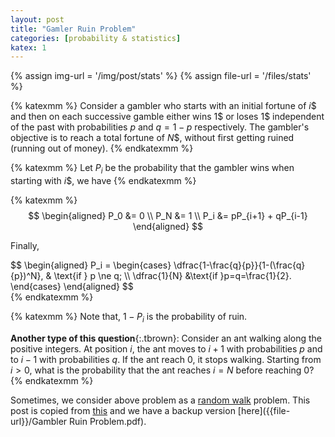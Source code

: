 ```yaml
---
layout: post
title: "Gamler Ruin Problem"
categories: [probability & statistics]
katex: 1
---
```


{% assign img-url = '/img/post/stats' %}
{% assign file-url = '/files/stats' %}

{% katexmm %}
Consider a gambler who starts with an initial fortune of $i$\$ and then on each successive gamble either wins $1$\$ or loses $1$\$ independent of the past with probabilities $p$ and $q = 1−p$ respectively. The gambler's objective is to reach a total fortune of $N$\$, without first getting ruined (running out of money).
{% endkatexmm %}

{% katexmm %}
Let $P_i$ be the probability that the gambler wins when starting with $i$\$, we have
{% endkatexmm %}

{% katexmm %}
$$
\begin{aligned}
P_0 &= 0 \\
P_N &= 1 \\
P_i &= pP_{i+1} + qP_{i-1}
\end{aligned}
$$

Finally, 

<div class="p-mark py-3" markdown="1">
$$
\begin{aligned}
P_i = \begin{cases}
\dfrac{1-\frac{q}{p}}{1-(\frac{q}{p})^N}, & \text{if } p \ne q; \\
\dfrac{1}{N} &\text{if }p=q=\frac{1}{2}.
\end{cases}
\end{aligned}
$$
</div>
{% endkatexmm %}

{% katexmm %}
Note that, $1-P_i$ is the probability of ruin.

**Another type of this question**{:.tbrown}: Consider an ant walking along the positive integers. At position $i$, the ant moves to $i+1$ with probabilities $p$ and to $i-1$ with probabilities $q$. If the ant reach $0$, it stops walking. Starting from $i>0$, what is the probability that the ant reaches $i=N$ before reaching $0$?
{% endkatexmm %}

Sometimes, we consider above problem as a [random walk](https://en.wikipedia.org/wiki/Random_walk) problem. This post is copied from [this](http://www.columbia.edu/~ks20/FE-Notes/4700-07-Notes-GR.pdf) and we have a backup version [here]({{file-url}}/Gambler Ruin Problem.pdf).